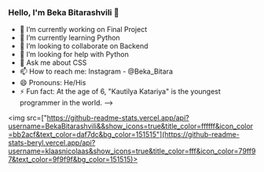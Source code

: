 ### Hello, I'm Beka Bitarashvili 👋

- 🔭 I’m currently working on Final Project
- 🌱 I’m currently learning Python
- 👯 I’m looking to collaborate on Backend
- 🤔 I’m looking for help with Python
- 💬 Ask me about CSS
- 📫 How to reach me: Instagram - @Beka_Bitara
- 😄 Pronouns: He/His
- ⚡ Fun fact: At the age of 6, "Kautilya Katariya" is the youngest programmer in the world.
-->

<img src=["https://github-readme-stats.vercel.app/api?username=BekaBitarashvili&&show_icons=true&title_color=ffffff&icon_color=bb2acf&text_color=daf7dc&bg_color=151515"](https://github-readme-stats-beryl.vercel.app/api?username=klaasnicolaas&show_icons=true&title_color=fff&icon_color=79ff97&text_color=9f9f9f&bg_color=151515)>

